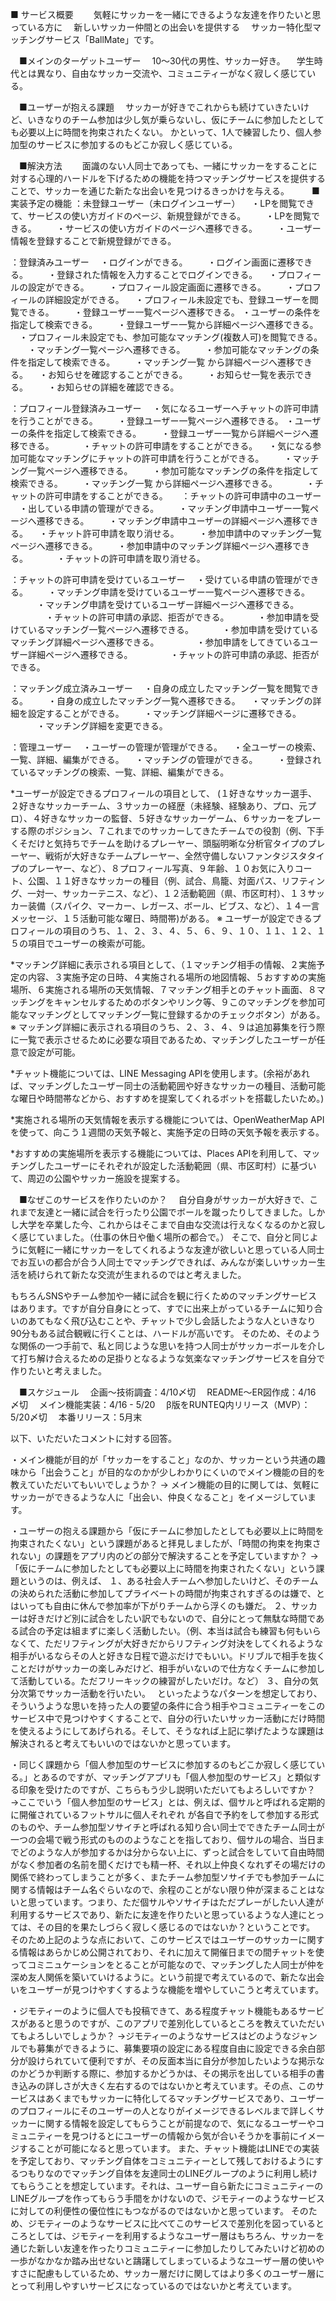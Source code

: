■ サービス概要　
　気軽にサッカーを一緒にできるような友達を作りたいと思っている方に
　新しいサッカー仲間との出会いを提供する
　サッカー特化型マッチングサービス「BallMate」です。

　■メインのターゲットユーザー
　10〜30代の男性、サッカー好き。
　学生時代とは異なり、自由なサッカー交流や、コミュニティーがなく寂しく感じている。

　■ユーザーが抱える課題
　サッカーが好きでこれからも続けていきたいけど、いきなりのチーム参加は少し気が乗らないし、仮にチームに参加したとしても必要以上に時間を拘束されたくない。
かといって、1人で練習したり、個人参加型のサービスに参加するのもどこか寂しく感じている。

　■解決方法　
　面識のない人同士であっても、一緒にサッカーをすることに対する心理的ハードルを下げるための機能を持つマッチングサービスを提供することで、サッカーを通じた新たな出会いを見つけるきっかけを与える。
　
　■実装予定の機能
：未登録ユーザー（未ログインユーザー）
　・LPを閲覧できて、サービスの使い方ガイドのページ、新規登録ができる。
　　・LPを閲覧できる。
　　・サービスの使い方ガイドのページへ遷移できる。
　　・ユーザー情報を登録することで新規登録ができる。

：登録済みユーザー
　・ログインができる。
　　・ログイン画面に遷移できる。
　　・登録された情報を入力することでログインできる。
　・プロフィールの設定ができる。
　　・プロフィール設定画面に遷移できる。
　　・プロフィールの詳細設定ができる。
　・プロフィール未設定でも、登録ユーザーを閲覧できる。
　　・登録ユーザー一覧ページへ遷移できる。
	・ユーザーの条件を指定して検索できる。
　　・登録ユーザー一覧から詳細ページへ遷移できる。
　・プロフィール未設定でも、参加可能なマッチング(複数人可)を閲覧できる。
　　・マッチング一覧ページへ遷移できる。
　　・参加可能なマッチングの条件を指定して検索できる。
　　・マッチング一覧 から詳細ページへ遷移できる。
　・お知らせを確認することができる。
　　・お知らせ一覧を表示できる。
　　・お知らせの詳細を確認できる。

：プロフィール登録済みユーザー
　・気になるユーザーへチャットの許可申請を行うことができる。
　　・登録ユーザー一覧ページへ遷移できる。
	・ユーザーの条件を指定して検索できる。
　　・登録ユーザー一覧から詳細ページへ遷移できる。
　　　・チャットの許可申請をすることができる。
　・気になる参加可能なマッチングにチャットの許可申請を行うことができる。
　　・マッチング一覧ページへ遷移できる。
　　・参加可能なマッチングの条件を指定して検索できる。
　　・マッチング一覧 から詳細ページへ遷移できる。
　　　・チャットの許可申請をすることができる。
　
：チャットの許可申請中のユーザー
　・出している申請の管理ができる。
　　・マッチング申請中ユーザー一覧ページへ遷移できる。
　　・マッチング申請中ユーザーの詳細ページへ遷移できる。
	　・チャット許可申請を取り消せる。
　　・参加申請中のマッチング一覧ページへ遷移できる。
　　・参加申請中のマッチング詳細ページへ遷移できる。
　　　・チャットの許可申請を取り消せる。

：チャットの許可申請を受けているユーザー
　・受けている申請の管理ができる。
　　・マッチング申請を受けているユーザー一覧ページへ遷移できる。
　　　・マッチング申請を受けているユーザー詳細ページへ遷移できる。
　　　　・チャットの許可申請の承認、拒否ができる。
　　　・参加申請を受けているマッチング一覧ページへ遷移できる。
　　　・参加申請を受けているマッチング詳細ページへ遷移できる。
　　　　・参加申請をしてきているユーザー詳細ページへ遷移できる。
　　　　・チャットの許可申請の承認、拒否ができる。

：マッチング成立済みユーザー
　・自身の成立したマッチング一覧を閲覧できる。
　　・自身の成立したマッチング一覧へ遷移できる。
　・マッチングの詳細を設定することができる。
　　・マッチング詳細ページに遷移できる。
　　　・マッチング詳細を変更できる。

：管理ユーザー
　・ユーザーの管理が管理ができる。
    　・全ユーザーの検索、一覧、詳細、編集ができる。
　・マッチングの管理ができる。
　　・登録されているマッチングの検索、一覧、詳細、編集ができる。

*ユーザーが設定できるプロフィールの項目として、 (１好きなサッカー選手、２好きなサッカーチーム、３サッカーの経歴（未経験、経験あり、プロ、元プロ）、４好きなサッカーの監督、５好きなサッカーゲーム、６サッカーをプレーする際のポジション、７これまでのサッカーしてきたチームでの役割（例、下手くそだけと気持ちでチームを助けるプレーヤー、頭脳明晰な分析官タイプのプレーヤー、戦術が大好きなチームプレーヤー、全然守備しないファンタジスタタイプのプレーヤー、など）、８プロフィール写真、９年齢、１０お気に入りコート、公園、１１好きなサッカーの種目（例、試合、鳥籠、対面パス、リフティング、一対一、サッカーテニス、など）、１２活動範囲（県、市区町村）、１３サッカー装備（スパイク、マーカー、レガース、ボール、ビブス、など）、１４一言メッセージ、１５活動可能な曜日、時間帯)がある。
※ ユーザーが設定できるプロフィールの項目のうち、１、２、３、４、５、６、９、１０、１１、１２、１５の項目でユーザーの検索が可能。

*マッチング詳細に表示される項目として、（１マッチング相手の情報、２実施予定の内容、３実施予定の日時、４実施される場所の地図情報、５おすすめの実施場所、６実施される場所の天気情報、７マッチング相手とのチャット画面、８マッチングをキャンセルするためのボタンやリンク等、９このマッチングを参加可能なマッチングとしてマッチング一覧に登録するかのチェックボタン）がある。
※ マッチング詳細に表示される項目のうち、２、３、４、９は追加募集を行う際に一覧で表示させるために必要な項目であるため、マッチングしたユーザーが任意で設定が可能。


*チャット機能については、LINE Messaging APIを使用します。(余裕があれば、マッチングしたユーザー同士の活動範囲や好きなサッカーの種目、活動可能な曜日や時間帯などから、おすすめを提案してくれるボットを搭載したいため。)

*実施される場所の天気情報を表示する機能については、OpenWeatherMap APIを使って、向こう１週間の天気予報と、実施予定の日時の天気予報を表示する。

*おすすめの実施場所を表示する機能については、Places APIを利用して、マッチングしたユーザーにそれぞれが設定した活動範囲（県、市区町村）に基づいて、周辺の公園やサッカー施設を提案する。


　■なぜこのサービスを作りたいのか？
　自分自身がサッカーが大好きで、これまで友達と一緒に試合を行ったり公園でボールを蹴ったりしてきました。しかし大学を卒業した今、これからはそこまで自由な交流は行えなくなるのかと寂しく感じていました。（仕事の休日や働く場所の都合で。）
そこで、自分と同じように気軽に一緒にサッカーをしてくれるような友達が欲しいと思っている人同士でお互いの都合が合う人同士でマッチングできれば、みんなが楽しいサッカー生活を続けられて新たな交流が生まれるのではと考えました。

もちろんSNSやチーム参加や一緒に試合を観に行くためのマッチングサービスはあります。ですが自分自身にとって、すでに出来上がっているチームに知り合いのあてもなく飛び込むことや、チャットで少し会話したような人といきなり90分もある試合観戦に行くことは、ハードルが高いです。
そのため、そのような関係の一つ手前で、私と同じような思いを持つ人同士がサッカーボールを介して打ち解け合えるための足掛りとなるような気楽なマッチングサービスを自分で作りたいと考えました。

　■スケジュール
　企画〜技術調査：4/10〆切
　README〜ER図作成：4/16 〆切
　メイン機能実装：4/16 - 5/20
　β版をRUNTEQ内リリース（MVP）：5/20〆切
　本番リリース：5月末

以下、いただいたコメントに対する回答。

・メイン機能が目的が「サッカーをすること」なのか、サッカーという共通の趣味から「出会うこと」が目的なのかが少しわかりにくいのでメイン機能の目的を教えていただいてもいいでしょうか？
→ メイン機能の目的に関しては、気軽にサッカーができるような人に「出会い、仲良くなること」をイメージしています。

・ユーザーの抱える課題から「仮にチームに参加したとしても必要以上に時間を拘束されたくない」という課題があると拝見しましたが、「時間の拘束を拘束されない」の課題をアプリ内のどの部分で解決することを予定していますか？
→ 「仮にチームに参加したとしても必要以上に時間を拘束されたくない」という課題というのは、例えば、
１、ある社会人チームへ参加したいけど、そのチームの決められた活動に参加してプライベートの時間が拘束されすぎるのは嫌で、とはいっても自由に休んで参加率が下がりチームから浮くのも嫌だ。
２、サッカーは好きだけど別に試合をしたい訳でもないので、自分にとって無駄な時間である試合の予定は組まずに楽しく活動したい。（例、本当は試合も練習も何もいらなくて、ただリフティングが大好きだからリフティング対決をしてくれるような相手がいるならその人と好きな日程で遊ぶだけでもいい。ドリブルで相手を抜くことだけがサッカーの楽しみだけど、相手がいないので仕方なくチームに参加して活動している。ただフリーキックの練習がしたいだけ。など）
３、自分の気分次第でサッカー活動を行いたい。　
といったようなパターンを想定しており、
そういうような思いを持った人の要望の条件に合う相手やコミュニティーをこのサービス中で見つけやすくすることで、自分の行いたいサッカー活動にだけ時間を使えるようにしてあげられる。そして、そうなれば上記に挙げたような課題は解決されると考えてもいいのではないかと思っています。

・同じく課題から「個人参加型のサービスに参加するのもどこか寂しく感じている。」とあるのですが、マッチングアプリも「個人参加型のサービス」と類似する印象を受けたのですが、こちらもう少し説明いただいてもよろしいですか？
→ここでいう「個人参加型のサービス」とは、例えば、個サルと呼ばれる定期的に開催されているフットサルに個人それぞれ
が各自で予約をして参加する形式のものや、チーム参加型ソサイチと呼ばれる知り合い同士でできたチーム同士が一つの会場で戦う形式のもののようなことを指しており、個サルの場合、当日までどのような人が参加するかは分からない上に、ずっと試合をしていて自由時間がなく参加者の名前を聞くだけでも精一杯、それ以上仲良くなれずその場だけの関係で終わってしまうことが多く、またチーム参加型ソサイチでも参加チームに関する情報はチーム名ぐらいなので、余程のことがない限り仲が深まることはないと思っています。つまり、ただ個サルやソサイチはただプレーがしたい人達が利用するサービスであり、新たに友達を作りたいと思っているような人達にとっては、その目的を果たしづらく寂しく感じるのではないか？ということです。
そのため上記のような点において、このサービスではユーザーのサッカーに関する情報はあらかじめ公開されており、それに加えて開催日までの間チャットを使ってコミニュケーションをとることが可能なので、マッチングした人同士が仲を深め友人関係を築いていけるように。という前提で考えているので、新たな出会いをユーザーが見つけやすくするような機能を増やしていこうと考えています。

・ジモティーのように個人でも投稿できて、ある程度チャット機能もあるサービスがあると思うのですが、このアプリで差別化しているところを教えていただいてもよろしいでしょうか？
→ジモティーのようなサービスはどのようなジャンルでも募集ができるように、募集要項の設定にある程度自由に設定できる余白部分が設けられていて便利ですが、その反面本当に自分が参加したいような掲示なのかどうか判断する際に、参加するかどうかは、その掲示を出している相手の書き込みの詳しさが大きく左右するのではないかと考えています。その点、このサービスはあくまでもサッカーに特化してるマッチングサービスであり、ユーザーのプロフィールにそのユーザーの人となりがイメージできるレベルまで詳しくサッカーに関する情報を設定してもらうことが前提なので、気になるユーザーやコミュニティーを見つけるとにユーザーの情報から気が合いそうかを事前にイメージすることが可能になると思っています。
また、チャット機能はLINEでの実装を予定しており、マッチング自体をコミュニティーとして残しておけるようにするつもりなのでマッチング自体を友達同士のLINEグループのように利用し続けてもらうことを想定しています。それは、ユーザー自ら新たにコミュニティーのLINEグループを作ってもらう手間をかけないので、ジモティーのようなサービスに対しての利便性の優位性にもつながるのではないかと思っています。
そのため、ジモティーのようなサービスに比べてこのサービスで差別化を図っているところとしては、ジモティーを利用するようなユーザー層はもちろん、サッカーを通じた新しい友達を作ったりコミュニティーに参加したりしてみたいけど初めの一歩がなかなか踏み出せないと躊躇してしまっているようなユーザー層の使いやすさに配慮もしているため、サッカー層だけに関してはより多くのユーザー層にとって利用しやすいサービスになっているのではないかと考えています。